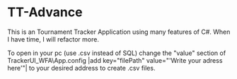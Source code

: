 # TT-Advance

This is an Tournament Tracker Application using many features of C#. When I have time, I will refactor more.

To open in your pc (use .csv instead of SQL) change the "value" section of TrackerUI_WFA\App.config |add key="filePath" value="'Write your adress here'"| to your desired address to create .csv files.
